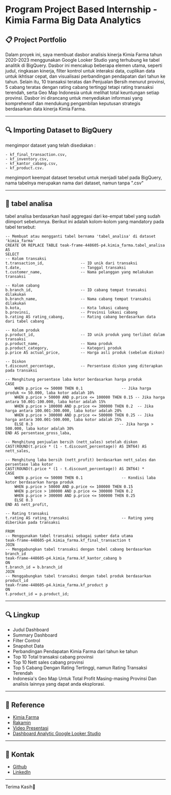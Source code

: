 # Program Project Based Internship - Kimia Farma Big Data Analytics

## 📋 **Project Portfolio** 
Dalam proyek ini, saya membuat dasbor analisis kinerja Kimia Farma tahun 2020-2023 menggunakan Google Looker Studio yang terhubung ke tabel analitik di BigQuery. Dasbor ini mencakup beberapa elemen utama, seperti judul, ringkasan kinerja, filter kontrol untuk interaksi data, cuplikan data untuk ikhtisar cepat, dan visualisasi perbandingan pendapatan dari tahun ke tahun. Selain itu, 10 transaksi teratas dan Penjualan Bersih menurut provinsi, 5 cabang teratas dengan rating cabang tertinggi tetapi rating transaksi terendah, serta Geo Map Indonesia untuk melihat total keuntungan setiap provinsi. Dasbor ini dirancang untuk menyediakan informasi yang komprehensif dan mendukung pengambilan keputusan strategis berdasarkan data kinerja Kimia Farma.

---

## 🔍 **Importing Dataset to BigQuery**
mengimpor dataset yang telah disediakan : 

	- kf_final_transaction.csv,
	- kf_inventory.csv,
	- kf_kantor_cabang.csv,
	- kf_product.csv.
 
mengimport keempat dataset tersebut untuk
menjadi tabel pada BigQuery, nama tabelnya merupakan nama
dari dataset, namun tanpa ".csv"

---

## 📌 **tabel analisa**
tabel analisa berdasarkan hasil aggregasi dari ke-empat tabel yang sudah diimport sebelumnya. Berikut ini adalah kolom-kolom yang mandatory pada tabel tersebut:

	-- Membuat atau mengganti tabel bernama 'tabel_analisa' di dataset 'kimia_farma'
	CREATE OR REPLACE TABLE teak-frame-448605-p4.kimia_farma.tabel_analisa AS
	SELECT 
    -- Kolom transaksi
    t.transaction_id,                -- ID unik dari transaksi
    t.date,                          -- Tanggal transaksi
    t.customer_name,                 -- Nama pelanggan yang melakukan transaksi

    -- Kolom cabang
    b.branch_id,                     -- ID cabang tempat transaksi dilakukan
    b.branch_name,                   -- Nama cabang tempat transaksi dilakukan
    b.kota,                          -- Kota lokasi cabang
    b.provinsi,                      -- Provinsi lokasi cabang
    b.rating AS rating_cabang,       -- Rating cabang berdasarkan data dari tabel cabang

    -- Kolom produk
    p.product_id,                    -- ID unik produk yang terlibat dalam transaksi
    p.product_name,                  -- Nama produk
    p.product_category,              -- Kategori produk
    p.price AS actual_price,         -- Harga asli produk (sebelum diskon)

    -- Diskon
    t.discount_percentage,           -- Persentase diskon yang diterapkan pada transaksi

    -- Menghitung persentase laba kotor berdasarkan harga produk
    CASE 
        WHEN p.price <= 50000 THEN 0.1                 -- Jika harga produk <= 50.000, laba kotor adalah 10%
        WHEN p.price > 50000 AND p.price <= 100000 THEN 0.15 -- Jika harga antara 50.001-100.000, laba kotor adalah 15%
        WHEN p.price > 100000 AND p.price <= 300000 THEN 0.2  -- Jika harga antara 100.001-300.000, laba kotor adalah 20%
        WHEN p.price > 300000 AND p.price <= 500000 THEN 0.25 -- Jika harga antara 300.001-500.000, laba kotor adalah 25%
        ELSE 0.3                                      -- Jika harga > 500.000, laba kotor adalah 30%
    END AS persentase_gross_laba,

    -- Menghitung penjualan bersih (nett_sales) setelah diskon
    CAST(ROUND(t.price * (1 - t.discount_percentage)) AS INT64) AS nett_sales,

    -- Menghitung laba bersih (nett_profit) berdasarkan nett_sales dan persentase laba kotor
    CAST(ROUND(t.price * (1 - t.discount_percentage)) AS INT64) * 
    CASE
        WHEN p.price <= 50000 THEN 0.1                 -- Kondisi laba kotor berdasarkan harga produk
        WHEN p.price > 50000 AND p.price <= 100000 THEN 0.15
        WHEN p.price > 100000 AND p.price <= 300000 THEN 0.2
        WHEN p.price > 300000 AND p.price <= 500000 THEN 0.25
        ELSE 0.3
    END AS nett_profit,

    -- Rating transaksi
    t.rating AS rating_transaksi                       -- Rating yang diberikan pada transaksi

	FROM
    -- Menggunakan tabel transaksi sebagai sumber data utama
    teak-frame-448605-p4.kimia_farma.kf_final_transaction t
	JOIN
    -- Menggabungkan tabel transaksi dengan tabel cabang berdasarkan branch_id
    teak-frame-448605-p4.kimia_farma.kf_kantor_cabang b
	ON
    t.branch_id = b.branch_id
	JOIN
    -- Menggabungkan tabel transaksi dengan tabel produk berdasarkan product_id
    teak-frame-448605-p4.kimia_farma.kf_product p
	ON
    t.product_id = p.product_id;

---

## 🔍 **Lingkup**
- Judul Dashboard
- Summary Dashboard
- Filter Control
- Snapshot Data
- Perbandingan Pendapatan Kimia Farma dari tahun ke tahun
- Top 10 Total transaksi cabang provinsi
- Top 10 Nett sales cabang provinsi
- Top 5 Cabang Dengan Rating Tertinggi, namun Rating Transaksi Terendah
- Indonesia's Geo Map Untuk Total Profit Masing-masing Provinsi Dan analisis lainnya yang dapat anda eksplorasi.

---

## 🔗 **Reference**
 - [Kimia Farma](https://www.kimiafarma.co.id/)
 - [Rakamin](https://www.rakamin.com/virtual-internship-experience/kimiafarma-big-data-analytics-virtual-internship-program)
 - [Video Presentasi](https://www.youtube.com/watch?v=-YhiBNG6Lz8)
 - [Dashboard Analytic Google Looker Studio](https://lookerstudio.google.com/reporting/22984c16-285a-4a42-9539-fd98e1739496)

---

## 📧 **Kontak**
 - [Github]([https://github.com](https://github.com/Putra-Wijaya))
 - [LinkedIn](https://www.linkedin.com/in/putra-wijaya-b5b8a41a7/)

---
Terima Kasih🙏



